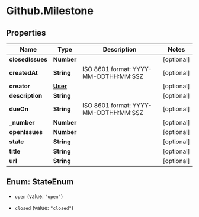 # Github.Milestone

## Properties

Name | Type | Description | Notes
------------ | ------------- | ------------- | -------------
**closedIssues** | **Number** |  | [optional] 
**createdAt** | **String** | ISO 8601 format: YYYY-MM-DDTHH:MM:SSZ | [optional] 
**creator** | [**User**](User.md) |  | [optional] 
**description** | **String** |  | [optional] 
**dueOn** | **String** | ISO 8601 format: YYYY-MM-DDTHH:MM:SSZ | [optional] 
**_number** | **Number** |  | [optional] 
**openIssues** | **Number** |  | [optional] 
**state** | **String** |  | [optional] 
**title** | **String** |  | [optional] 
**url** | **String** |  | [optional] 



## Enum: StateEnum


* `open` (value: `"open"`)

* `closed` (value: `"closed"`)




